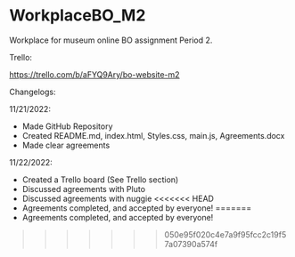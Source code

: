# WorkplaceBO_M2
Workplace for museum online BO assignment Period 2.

Trello:

https://trello.com/b/aFYQ9Ary/bo-website-m2

Changelogs:

11/21/2022:
- Made GitHub Repository
- Created README.md, index.html, Styles.css, main.js, Agreements.docx
- Made clear agreements

11/22/2022:
- Created a Trello board (See Trello section)
- Discussed agreements with Pluto
- Discussed agreements with nuggie
<<<<<<< HEAD
- Agreements completed, and accepted by everyone!
=======
- Agreements completed, and accepted by everyone!
>>>>>>> 050e95f020c4e7a9f95fcc2c19f57a07390a574f
